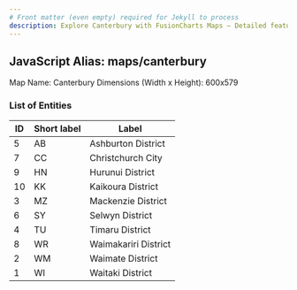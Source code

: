 ```yaml
---
# Front matter (even empty) required for Jekyll to process
description: Explore Canterbury with FusionCharts Maps – Detailed features for seamless integration. Try now & enhance your data visualization today! 
---
```


## JavaScript Alias: maps/canterbury

Map Name: Canterbury
Dimensions (Width x Height): 600x579





### List of Entities

ID | Short label | Label
---|---|---|
5|AB|Ashburton District
7|CC|Christchurch City
9|HN|Hurunui District
10|KK|Kaikoura District
3|MZ|Mackenzie District
6|SY|Selwyn District
4|TU|Timaru District
8|WR|Waimakariri District
2|WM|Waimate District
1|WI|Waitaki District

